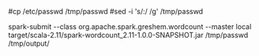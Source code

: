 #cp /etc/passwd   /tmp/passwd
#sed -i  's/:/ /g' /tmp/passwd

spark-submit --class   org.apache.spark.greshem.wordcount  --master  local   target/scala-2.11/spark-wordcount_2.11-1.0.0-SNAPSHOT.jar     /tmp/passwd /tmp/output/






